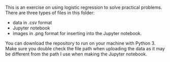This is an exercise on using logistic regression to solve practical problems.
There are three types of files in this folder:
- data in .csv format
- Jupyter notebook
- images in .png format for inserting into the Jupyter notebook.

You can download the repository to run on your machine with Python 3. Make sure you double check the file path when uploading the data
as it may be different from the path I use when making the Jupyter notebook.
